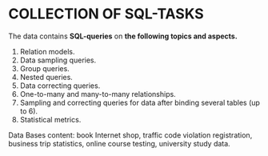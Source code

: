 # COLLECTION OF SQL-TASKS

The data contains **SQL-queries** on **the following topics and aspects.**

1. Relation models.
2. Data sampling queries.
3. Group queries.
4. Nested queries.
5. Data correcting queries.
6. One-to-many and many-to-many relationships.
7. Sampling and correcting queries for data after binding several tables (up to 6).
8. Statistical metrics.

Data Bases content: book Internet shop, traffic code violation registration, business trip statistics, online course testing, university study data.
